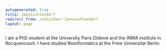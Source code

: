 ```yaml
---
autogenerated: true
title: Jannisuhlendorf
redirect_from: /wiki/User:Jannisuhlendorf
layout: page
---
```


I am a PhD student at the University Paris Diderot and the INRIA
institute in Rocquencourt. I have studied Bioinformatics at the Freie
Universitat Berlin.
